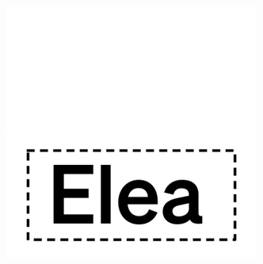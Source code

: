 
![Elea Logo](/media/EleaLogoLight.svg#gh-dark-mode-only)
![Elea Logo](/media/EleaLogo.svg#gh-light-mode-only)
